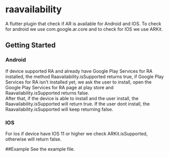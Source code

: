 # raavailability
A flutter plugin that check if AR is available for Android and IOS. To check for android we use
com.google.ar.core and to check for IOS we use ARKit.

## Getting Started
### Android
If device supported RA and already have Google Play Services for RA installed, the method Raavailability.isSupported returns true,
if Google Play Services for RA isn't installed yet, we ask the user to install, open the Google 
Play Services for RA page at play store and Raavailability.isSupported  returns false.  
After that, if the device is able to install and the user install, the Raavailability.isSupported 
will return true. If the user dont install, the Raavailability.isSupported will keep returning false.
### IOS
For Ios if device have IOS 11 or higher we check ARKit.isSupported, otherwise will return false.

##Example
See the example file.
